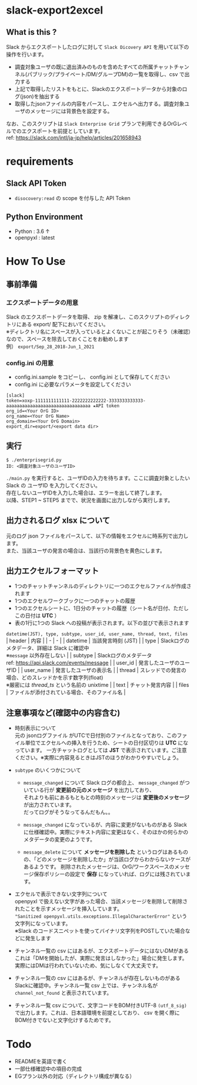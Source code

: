 # slack-export2excel

## What is this ?

Slack からエクスポートしたログに対して `Slack Dicovery API` を用いて以下の操作を行います。

* 調査対象ユーザの既に退出済みのものを含めたすべての所属チャットチャンネル(パブリック/プライベート/DM/グループDM)の一覧を取得し、csv で出力する
* 上記で取得したリストをもとに、Slackのエクスポートデータから対象のログ(json)を抽出する
* 取得したjsonファイルの内容をパースし、エクセルへ出力する。調査対象ユーザのメッセージには背景色を設定する。

なお、このスクリプトは `Slack Enterprise Grid` プランで利用できるOrGレベルでのエクスポートを前提としています。  
ref: https://slack.com/intl/ja-jp/help/articles/201658943  

# requirements

## Slack API Token

* `disocovery:read` の scope を付与した API Token

## Python Environment

* Python : 3.6 ↑
* openpyxl : latest

# How To Use

## 事前準備

### エクスポートデータの用意

Slack のエクスポートデータを取得、 zip を解凍し、このスクリプトのディレクトリにある export/ 配下においてください。  
※ディレクトリ名にスペースが入っているとよくないことが起こりそう（未確認）なので、スペースを除去しておくことをお勧めします  
例） `export/Sep_28_2018-Jun_1_2021`    

### config.ini の用意

* config.ini.sample をコピーし、 config.ini として保存してください
* config.ini  に必要なパラメータを設定してください
```
[slack]
token=xoxp-1111111111111-2222222222222-3333333333333-aaaaaaaaaaaaaaaaaaaaaaaaaaaaaaaa ★API token 
org_id=<Your OrG ID> 
org_name=<Your OrG Name>
org_domain=<Your OrG Domain>
export_dir=export/<export data dir>
```

## 実行

```
$ ./enterprisegrid.py
ID: <調査対象ユーザのユーザID>
```

`./main.py` を実行すると、ユーザIDの入力を待ちます。ここに調査対象としたい Slack の ユーザID を入力してください。  
存在しないユーザIDを入力した場合は、エラーを出して終了します。  
以降、STEP1 ~ STEP5 までで、状況を画面に出力しながら実行します。  

## 出力されるログ xlsx について

元のログ json ファイルをパースして、以下の情報をエクセルに時系列で出力します。  
また、当該ユーザの発言の場合は、当該行の背景色を黄色にします。  

## 出力エクセルフォーマット

* 1つのチャットチャンネルのディレクトリに一つのエクセルファイルが作成されます
* 1つのエクセルワークブックに一つのチャットの履歴
* 1つのエクセルシートに、1日分のチャットの履歴（シート名が日付、ただしこの日付は **UTC** ）
* 表の1行に1つの Slack への投稿が表示されます。以下の並びで表示されます

`datetime(JST), type, subtype, user_id, user_name, thread, text, files`  
| header | 内容 |
| - | - |
| datetime | 当該発言時刻 (JST) |
| type | Slackログのメタデータ、詳細は Slack に確認中 <br> ※`message` 以外存在しない |
| subtype | Slackログのメタデータ <br> ref: https://api.slack.com/events/message |
| user_id | 発言したユーザのユーザID |
| user_name | 発言したユーザの表示名 |
| thread | スレッドでの発言の場合、どのスレッドかを示す数字列(float) <br> ※厳密には *thread_ts* という名前の unixtime |
| text | チャット発言内容 |
| files | ファイルが添付されている場合、そのファイル名 | 


## 注意事項など(確認中の内容含む)

* 時刻表示について  
  元の jsonログファイル がUTCで日付別のファイルとなっており、このファイル単位でエクセルへの挿入を行うため、シートの日付区切りは **UTC** になっています。
  一方チャットログとしては **JST** で表示されています。ご注意ください。※実際に内容見るときはJSTのほうがわかりやすいでしょう。  

* `subtype` のいくつかについて

  * `message_changed` について
    Slack ログの都合上、 `message_changed` がついている行が **変更前の元のメッセージ** を出力しており、  
    それよりも前にあるもともとの時刻のメッセージは **変更後のメッセージ** が出力されています。  
    だってログがそうなってるんだもん。。  

  * `message_changed` になっているが、内容に変更がないものがある
    Slack に仕様確認中。実際にテキスト内容に変更はなく、そのほかの何らかのメタデータの変更のようです。  

  * `message_delete` について
    **メッセージを削除した** というログはあるものの、「どのメッセージを削除したか」が当該ログからわからないケースがあるようです。
    削除されたメッセージは、OrG/ワークスペースのメッセージ保存ポリシーの設定で **保存** になっていれば、ログには残されています。

* エクセルで表示できない文字列について  
    openpyxl で扱えない文字があった場合、当該メッセージを削除して削除されたことを示すメッセージを挿入しています。  
    `"Sanitized openpyxl.utils.exceptions.IllegalCharacterError"` という文字列になっています。  
    ※Slack のコードスニペットを使ってバイナリ文字列をPOSTしていた場合などに発生します

* チャンネル一覧の csv にはあるが、エクスポートデータにはないDMがある  
これは「DMを開始したが、実際に発言はしなかった」場合に発生します。実際にはDMは行われていないため、気にしなくて大丈夫です。

* チャンネル一覧の csv にはあるが、チャンネルが存在しないものがある  
    Slackに確認中。チャンネル一覧 csv 上では、チャンネル名が `channel_not_found` と表示されています。

* チャンネル一覧 csv について、文字コードをBOM付きUTF-8 `(utf_8_sig)` で出力します。これは、日本語環境を前提としており、 csv を開く際にBOM付きでないと文字化けするためです。


# Todo

* READMEを英語で書く
* 一部仕様確認中の項目の完成
* EGプラン以外の対応（ディレクトリ構成が異なる）
